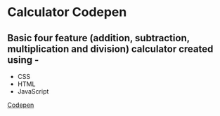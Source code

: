 # Calculator Codepen

## Basic four feature (addition, subtraction, multiplication and division) calculator created using - 

- CSS
- HTML 
- JavaScript 

[Codepen](https://codepen.io/rajeski/pen/vYYMGVO)
